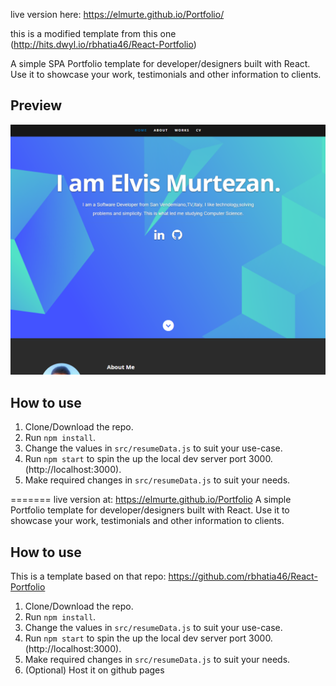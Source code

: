 live version here:
https://elmurte.github.io/Portfolio/

this is a modified template from this one (http://hits.dwyl.io/rbhatia46/React-Portfolio)


A simple SPA Portfolio template for developer/designers built with React. Use it to showcase your work, testimonials and other information to clients.

## Preview
![Preview](https://github.com/ElMurte/ImagesPresentation/blob/master/portfolio%20image.PNG?raw=true)

## How to use
1. Clone/Download the repo.
2. Run  ``` npm install ```.
3. Change the values in ```src/resumeData.js``` to suit your use-case.
4. Run ```npm start``` to spin the up the local dev server port 3000.(http://localhost:3000).
5. Make required changes in ```src/resumeData.js``` to suit your needs.

=======
live version at: https://elmurte.github.io/Portfolio
A simple Portfolio template for developer/designers built with React. Use it to showcase your work, testimonials and other information to clients.

## How to use
This is a template based on that repo: https://github.com/rbhatia46/React-Portfolio
1. Clone/Download the repo.
2. Run  ``` npm install ```.
3. Change the values in ```src/resumeData.js``` to suit your use-case.
4. Run ```npm start``` to spin the up the local dev server port 3000.(http://localhost:3000).
5. Make required changes in ```src/resumeData.js``` to suit your needs.
6. (Optional) Host it on github pages 
